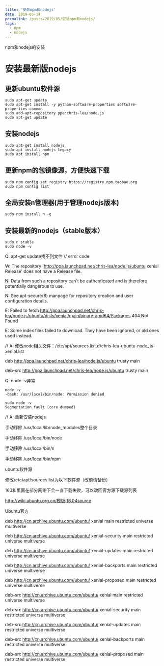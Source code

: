 ```yaml
---
title: '安装npm和nodejs'
date: 2019-05-14
permalink: /posts/2019/05/安装npm和nodejs/
tags:
  - npm
  - nodejs
---
```


npm和nodejs的安装

# 安装最新版nodejs

## 更新ubuntu软件源
```shell
sudo apt-get update
sudo apt-get install -y python-software-properties software-properties-common
sudo add-apt-repository ppa:chris-lea/node.js
sudo apt-get update
```

## 安装nodejs
```shell
sudo apt-get install nodejs
sudo apt install nodejs-legacy
sudo apt install npm
```

## 更新npm的包镜像源，方便快速下载
```shell
sudo npm config set registry https://registry.npm.taobao.org
sudo npm config list
```

## 全局安装n管理器(用于管理nodejs版本)
```shell
sudo npm install n -g
```

## 安装最新的nodejs（stable版本）
```shell
sudo n stable
sudo node -v
```

Q: apt-get update找不到文件
// error code

W: The repository 'http://ppa.launchpad.net/chris-lea/node.js/ubuntu xenial Release' does not have a Release file.

N: Data from such a repository can't be authenticated and is therefore potentially dangerous to use.

N: See apt-secure(8) manpage for repository creation and user configuration details.

E: Failed to fetch http://ppa.launchpad.net/chris-lea/node.js/ubuntu/dists/xenial/main/binary-amd64/Packages  404  Not Found

E: Some index files failed to download. They have been ignored, or old ones used instead.

// A: 修改node相关文件：/etc/apt/sources.list.d/chris-lea-ubuntu-node_js-xenial.list

deb http://ppa.launchpad.net/chris-lea/node.js/ubuntu trusty main

deb-src http://ppa.launchpad.net/chris-lea/node.js/ubuntu trusty main

Q: node -v异常

```shell
node -v
-bash: /usr/local/bin/node: Permission denied

sudo node -v
Segmentation fault (core dumped)
```

// A: 重新安装nodejs

手动移除 /usr/local/lib/node_modules整个目录

手动移除 /usr/local/bin/node

手动移除 /usr/local/bin/n

手动移除 /usr/local/bin/npm

ubuntu软件源

修改/etc/apt/sources.list为以下软件源（改前请备份）

163和里面在部分网络下会一直下载失败，可以改回官方源下载源列表

http://wiki.ubuntu.org.cn/模板:16.04source

Ubuntu官方

deb http://cn.archive.ubuntu.com/ubuntu/ xenial main restricted universe multiverse

deb http://cn.archive.ubuntu.com/ubuntu/ xenial-security main restricted universe multiverse

deb http://cn.archive.ubuntu.com/ubuntu/ xenial-updates main restricted universe multiverse

deb http://cn.archive.ubuntu.com/ubuntu/ xenial-backports main restricted universe multiverse

deb http://cn.archive.ubuntu.com/ubuntu/ xenial-proposed main restricted universe multiverse

deb-src http://cn.archive.ubuntu.com/ubuntu/ xenial main restricted universe multiverse

deb-src http://cn.archive.ubuntu.com/ubuntu/ xenial-security main restricted universe multiverse

deb-src http://cn.archive.ubuntu.com/ubuntu/ xenial-updates main restricted universe multiverse

deb-src http://cn.archive.ubuntu.com/ubuntu/ xenial-backports main restricted universe multiverse

deb-src http://cn.archive.ubuntu.com/ubuntu/ xenial-proposed main restricted universe multiverse
